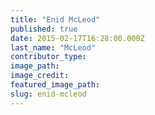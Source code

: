 ```yaml
---
title: "Enid McLeod"
published: true
date: 2015-02-17T16:28:00.000Z
last_name: "McLeod"
contributor_type:
image_path:
image_credit:
featured_image_path:
slug: enid-mcleod
---
```

